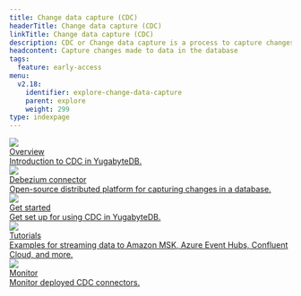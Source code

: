 ```yaml
---
title: Change data capture (CDC)
headerTitle: Change data capture (CDC)
linkTitle: Change data capture (CDC)
description: CDC or Change data capture is a process to capture changes made to data in the database.
headcontent: Capture changes made to data in the database
tags:
  feature: early-access
menu:
  v2.18:
    identifier: explore-change-data-capture
    parent: explore
    weight: 299
type: indexpage
---
```


<div class="row">
  <div class="col-12 col-md-6 col-lg-12 col-xl-6">
    <a class="section-link icon-offset" href="cdc-overview/">
      <div class="head">
        <img class="icon" src="/images/section_icons/architecture/concepts.png" aria-hidden="true" />
        <div class="title">Overview</div>
      </div>
      <div class="body">
        Introduction to CDC in YugabyteDB.
      </div>
    </a>
  </div>

  <div class="col-12 col-md-6 col-lg-12 col-xl-6">
    <a class="section-link icon-offset" href="debezium-connector-yugabytedb/">
      <div class="head">
        <img class="icon" src="/images/section_icons/develop/ecosystem/debezium.png" aria-hidden="true" />
        <div class="title">Debezium connector</div>
      </div>
      <div class="body">
        Open-source distributed platform for capturing changes in a database.
      </div>
    </a>
  </div>

  <div class="col-12 col-md-6 col-lg-12 col-xl-6">
    <a class="section-link icon-offset" href="cdc-get-started/">
      <div class="head">
        <img class="icon" src="/images/section_icons/index/quick_start.png" aria-hidden="true" />
        <div class="title">Get started</div>
      </div>
      <div class="body">
        Get set up for using CDC in YugabyteDB.
      </div>
    </a>
  </div>

  <div class="col-12 col-md-6 col-lg-12 col-xl-6">
    <a class="section-link icon-offset" href="cdc-tutorials/">
      <div class="head">
        <img class="icon" src="/images/section_icons/quick_start/sample_apps.png" aria-hidden="true" />
        <div class="title">Tutorials</div>
      </div>
      <div class="body">
        Examples for streaming data to Amazon MSK, Azure Event Hubs, Confluent Cloud, and more.
      </div>
    </a>
  </div>

  <div class="col-12 col-md-6 col-lg-12 col-xl-6">
    <a class="section-link icon-offset" href="cdc-monitor/">
      <div class="head">
        <img class="icon" src="/images/section_icons/explore/monitoring.png" aria-hidden="true" />
        <div class="title">Monitor</div>
      </div>
      <div class="body">
        Monitor deployed CDC connectors.
      </div>
    </a>
  </div>

</div>
